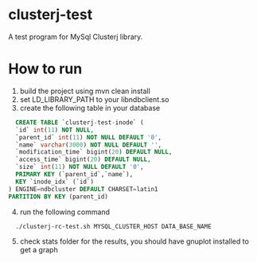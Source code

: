 # clusterj-test
A test program for MySql Clusterj library.

# How to run
1. build the project using mvn clean install 
2. set LD_LIBRARY_PATH to your libndbclient.so
3. create the following table in your database
```sql
  CREATE TABLE `clusterj-test-inode` (
  `id` int(11) NOT NULL,
  `parent_id` int(11) NOT NULL DEFAULT '0',
  `name` varchar(3000) NOT NULL DEFAULT '',
  `modification_time` bigint(20) DEFAULT NULL,
  `access_time` bigint(20) DEFAULT NULL,
  `size` int(11) NOT NULL DEFAULT '0',
  PRIMARY KEY (`parent_id`,`name`),
  KEY `inode_idx` (`id`)
) ENGINE=ndbcluster DEFAULT CHARSET=latin1
PARTITION BY KEY (parent_id)
```
4. run the following command
```bash
  ./clusterj-rc-test.sh MYSQL_CLUSTER_HOST DATA_BASE_NAME
```
5. check stats folder for the results, you should have gnuplot installed to get a graph
